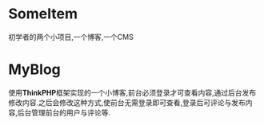 # SomeItem
  初学者的两个小项目,一个博客,一个CMS

# MyBlog
  使用<b>ThinkPHP</b>框架实现的一个小博客,前台必须登录才可查看内容,通过后台发布修改内容.之后会修改这种方式,使前台无需登录即可查看,登录后可评论与发布内容,后台管理前台的用户与评论等.

